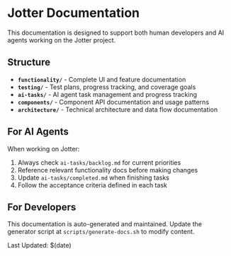 # Jotter Documentation

This documentation is designed to support both human developers and AI agents working on the Jotter project.

## Structure

- **`functionality/`** - Complete UI and feature documentation
- **`testing/`** - Test plans, progress tracking, and coverage goals  
- **`ai-tasks/`** - AI agent task management and progress tracking
- **`components/`** - Component API documentation and usage patterns
- **`architecture/`** - Technical architecture and data flow documentation

## For AI Agents

When working on Jotter:
1. Always check `ai-tasks/backlog.md` for current priorities
2. Reference relevant functionality docs before making changes
3. Update `ai-tasks/completed.md` when finishing tasks
4. Follow the acceptance criteria defined in each task

## For Developers

This documentation is auto-generated and maintained. Update the generator script at `scripts/generate-docs.sh` to modify content.

Last Updated: $(date)
